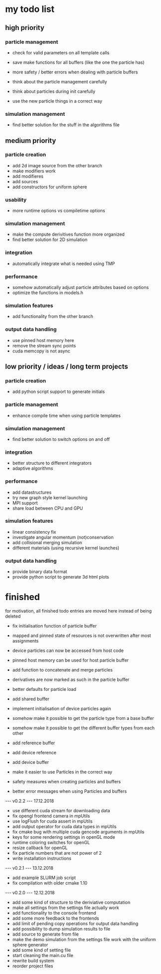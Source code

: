 # my todo list

## high priority

### particle management

- check for valid parameters on all template calls
- save make functions for all buffers (like the one the particle has)
- more safety / better errors when dealing with particle buffers

- think about the particle management carefully
- think about particles during init carefully

- use the new particle things in a correct way

### simulation management
- find better solution for the stuff in the algorithms file


## medium priority

### particle creation
- add 2d image source from the other branch
- make modifiers work
- add modifieres
- add sources
- add constructors for uniform sphere

### usability
- more runtime options vs compiletime options

### simulation management
- make the compute derivitives function more organized
- find better solution for 2D simulation

### integration
- automatically integrate what is needed using TMP

### performance
- somehow automatically adjust particle attributes based on options
- optimize the functions in models.h

### simulation features
- add functionality from the other branch

### output data handling
- use pinned host memory here
- remove the stream sync points
- cuda memcopy is not async


## low priority / ideas / long term projects

### particle creation
- add python script support to generate initials

### particle management
- enhance compile time when using particle templates

### simulation management
- find better solution to switch options on and off

### integration
- better structure to different integrators
- adaptive algorithms

### performance
- add datastructures
- try new graph style kernel launching
- MPI support
- share load between CPU and GPU

### simulation features
- linear consistency fix
- investigate angular momentum (not)conservation
- add collisional merging simulation
- different materials (using recursive kernel launches)

### output data handling
- provide binary data format
- provide python script to generate 3d html plots



# finished
for motivation, all finished todo entries are moved here instead of being deleted

- fix initialisation function of particle buffer
- mapped and pinned state of resources is not overwritten after most assignments
- device particles can now be accessed from host code
- pinned host memory can be used for host particle buffer
- add function to concatenate and merge particles
- derivatives are now marked as such in the particle buffer

- better defaults for particle load
- add shared buffer
- implement initialisation of device particles again
- somehow make it possible to get the particle type from a base buffer
- somehow make it possible to get the different buffer types from each other
- add reference buffer
- add device reference
- add device buffer

- make it easier to use Particles in the correct way
- safety measures when creating particles and buffers
- better error messages when using Particles and buffers

--- v0.2.2 --- 17.12.2018
- use different cuda stream for downloading data
- fix opengl frontend camera in mpUtils
- use logFlush for cuda assert in mpUtils
- add output operator for cuda data types in mpUtils
- fix cmake bug with multiple cuda gencode arguments in mpUtils
- keys for some rendering settings in openGL mode
- runtime coloring switches for openGL
- resize callback for openGL
- fix particle numbers that are not power of 2
- write installation instructions

--- v0.2.1 --- 13.12.2018
- add example SLURM job script
- fix compilation with older cmake 1.10

--- v0.2.0 --- 12.12.2018
- add some kind of structure to the deriviative computation
- make all settings from the settings file actually work
- add functionality to the console frontend
- add some more feedback to the frontends
- add limit of pending copy operations for output data handling
- add possibility to dump simulation results to file
- add source to generate from file
- make the demo simulation from the settings file work with the uniform sphere generator
- add some kind of setting file
- start cleaning the main.cu file
- rewrite build system
- reorder project files
